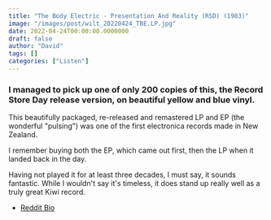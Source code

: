 ```yaml
---
title: "The Body Electric - Presentation And Reality (RSD) (1983)"
image: "/images/post/wilt_20220424_TBE.LP.jpg"
date: 2022-04-24T00:00:00.0000000
draft: false
author: "David"
tags: []
categories: ["Listen"]
---
```

### I managed to pick up one of only 200 copies of this, the Record Store Day release version, on beautiful yellow and blue vinyl.

 This beautifully packaged, re-released and remastered LP and EP (the wonderful "pulsing") was one of the first electronica records made in New Zealand.

 I remember buying both the EP, which came out first, then the LP when it landed back in the day. 

 Having not played it for at least three decades, I must say, it sounds fantastic. While I wouldn't say it's timeless, it does stand up really well as a truly great Kiwi record.

-  [Reddit Bio](https://www.reddit.com/r/vintageobscura/comments/5eqxoe/the_body_electric_pulsing_nz_electronic_1982/)